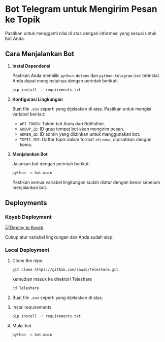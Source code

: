# Bot Telegram untuk Mengirim Pesan ke Topik

Pastikan untuk mengganti nilai di atas dengan informasi yang sesuai untuk bot Anda.

## Cara Menjalankan Bot

1. **Instal Dependensi**

   Pastikan Anda memiliki `python-dotenv` dan `python-telegram-bot` terinstal. Anda dapat menginstalnya dengan perintah berikut:

   ```bash
   pip install -r requirements.txt
   ```

2. **Konfigurasi Lingkungan**

   Buat file `.env` seperti yang dijelaskan di atas. Pastikan untuk mengisi variabel berikut:
   - `API_TOKEN`: Token bot Anda dari BotFather.
   - `GROUP_ID`: ID grup tempat bot akan mengirim pesan.
   - `ADMIN_ID`: ID admin yang diizinkan untuk menggunakan bot.
   - `TOPIC_IDS`: Daftar topik dalam format `id;nama`, dipisahkan dengan koma.

3. **Menjalankan Bot**

   Jalankan bot dengan perintah berikut:

   ```bash
   python -m bot.main
   ```

   Pastikan semua variabel lingkungan sudah diatur dengan benar sebelum menjalankan bot.

## Deployments

### Koyeb Deployment

[![Deploy to Koyeb](https://www.koyeb.com/static/images/deploy/button.svg)](https://app.koyeb.com/deploy?type=git&repository=github.com/AlekBaikHati/chpostanim&branch=main&name=teleshare&env%5BAPI_TOKEN%5D=your_api_token&env%5BGROUP_ID%5D=your_group_id&env%5BADMIN_ID%5D=your_admin_id&env%5BTOPIC_IDS%5D=your_topic_ids)

Cukup atur variabel lingkungan dan Anda sudah siap.

### Local Deployment

1. Clone the repo
   ```bash
   git clone https://github.com/zawsq/Teleshare.git
   ```
   kemudian masuk ke direktori Teleshare 
   ```bash
   cd Teleshare
   ```

2. Buat file `.env` seperti yang dijelaskan di atas.

3. Instal requirements
   ```bash
   pip install -r requirements.txt
   ```

4. Mulai bot.
   ```bash
   python -m bot.main
   ```

